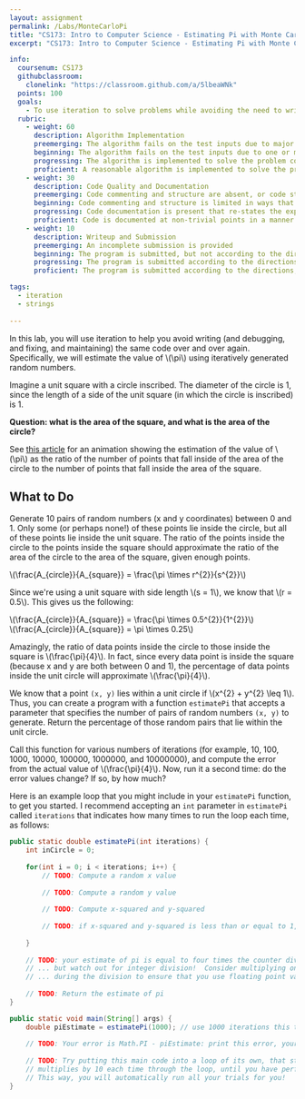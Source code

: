 ```yaml
---
layout: assignment
permalink: /Labs/MonteCarloPi
title: "CS173: Intro to Computer Science - Estimating Pi with Monte Carlo Simulation"
excerpt: "CS173: Intro to Computer Science - Estimating Pi with Monte Carlo Simulation"

info:
  coursenum: CS173
  githubclassroom:
    clonelink: "https://classroom.github.com/a/5lbeaWNk"
  points: 100
  goals:
    - To use iteration to solve problems while avoiding the need to write duplicate code
  rubric:
    - weight: 60
      description: Algorithm Implementation
      preemerging: The algorithm fails on the test inputs due to major issues, or the program fails to compile and/or run
      beginning: The algorithm fails on the test inputs due to one or more minor issues
      progressing: The algorithm is implemented to solve the problem correctly according to given test inputs, but would fail if executed in a general case due to a minor issue or omission in the algorithm design or implementation
      proficient: A reasonable algorithm is implemented to solve the problem which correctly solves the problem according to the given test inputs, and would be reasonably expected to solve the problem in the general case
    - weight: 30
      description: Code Quality and Documentation
      preemerging: Code commenting and structure are absent, or code structure departs significantly from best practice, and/or the code departs significantly from the style guide
      beginning: Code commenting and structure is limited in ways that reduce the readability of the program, and/or there are minor departures from the style guide
      progressing: Code documentation is present that re-states the explicit code definitions, and/or code is written that mostly adheres to the style guide
      proficient: Code is documented at non-trivial points in a manner that enhances the readability of the program, and code is written according to the style guide
    - weight: 10
      description: Writeup and Submission
      preemerging: An incomplete submission is provided
      beginning: The program is submitted, but not according to the directions in one or more ways (for example, because it is lacking a readme writeup)
      progressing: The program is submitted according to the directions with a minor omission or correction needed
      proficient: The program is submitted according to the directions, including a readme writeup describing the solution

tags:
  - iteration
  - strings
  
---
```


In this lab, you will use iteration to help you avoid writing (and debugging, and fixing, and maintaining) the same code over and over again.  Specifically, we will estimate the value of <span>\\(\pi\\)</span> using iteratively generated random numbers.

Imagine a unit square with a circle inscribed.  The diameter of the circle is 1, since the length of a side of the unit square (in which the circle is inscribed) is 1.

**Question: what is the area of the square, and what is the area of the circle?**

See [this article](https://academo.org/demos/estimating-pi-monte-carlo/) for an animation showing the estimation of the value of <span>\\(\pi\\)</span> as the ratio of the number of points that fall inside of the area of the circle to the number of points that fall inside the area of the square.

## What to Do

Generate 10 pairs of random numbers (x and y coordinates) between 0 and 1.  Only some (or perhaps none!) of these points lie inside the circle, but all of these points lie inside the unit square.  The ratio of the points inside the circle to the points inside the square should approximate the ratio of the area of the circle to the area of the square, given enough points.

<span>\\(\frac{A_{circle}}{A_{square}} = \frac{\pi \times r^{2}}{s^{2}}\\)</span>

Since we're using a unit square with side length <span>\\(s = 1\\)</span>, we know that <span>\\(r = 0.5\\)</span>.  This gives us the following:

<span>\\(\frac{A_{circle}}{A_{square}} = \frac{\pi \times 0.5^{2}}{1^{2}}\\)</span><br>
<span>\\(\frac{A_{circle}}{A_{square}} = \pi \times 0.25\\)</span><br>

Amazingly, the ratio of data points inside the circle to those inside the square is <span>\\(\frac{\pi}{4}\\)</span>.  In fact, since every data point is inside the square (because x and y are both between 0 and 1), the percentage of data points inside the unit circle will approximate <span>\\(\frac{\pi}{4}\\)</span>.

We know that a point `(x, y)` lies within a unit circle if <span>\\(x^{2} + y^{2} \leq 1\\)</span>.  Thus, you can create a program with a function `estimatePi` that accepts a parameter that specifies the number of pairs of random numbers `(x, y)` to generate.  Return the percentage of those random pairs that lie within the unit circle.

Call this function for various numbers of iterations (for example, 10, 100, 1000, 10000, 100000, 1000000, and 10000000), and compute the error from the actual value of <span>\\(\frac{\pi}{4}\\)</span>.  Now, run it a second time: do the error values change?  If so, by how much?

Here is an example loop that you might include in your `estimatePi` function, to get you started.  I recommend accepting an `int` parameter in `estimatePi` called `iterations` that indicates how many times to run the loop each time, as follows:

```java
public static double estimatePi(int iterations) {
    int inCircle = 0;
    
    for(int i = 0; i < iterations; i++) {
        // TODO: Compute a random x value
        
        // TODO: Compute a random y value
        
        // TODO: Compute x-squared and y-squared
        
        // TODO: if x-squared and y-squared is less than or equal to 1, increment a counter inCircle (in other words, set inCircle equal to inCircle plus 1)
        
    }
    
    // TODO: your estimate of pi is equal to four times the counter divided by iterations
    // ... but watch out for integer division!  Consider multiplying one of the integers by 1.0 
    // ... during the division to ensure that you use floating point values that do not round!
    
    // TODO: Return the estimate of pi
}

public static void main(String[] args) {
    double piEstimate = estimatePi(1000); // use 1000 iterations this time
    
    // TODO: Your error is Math.PI - piEstimate: print this error, your number of iterations, and your estimate of pi
    
    // TODO: Try putting this main code into a loop of its own, that starts with 10 iterations, and 
    // multiplies by 10 each time through the loop, until you have performed 10000000 iterations.  
    // This way, you will automatically run all your trials for you!
}
```